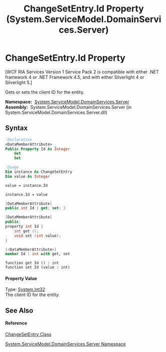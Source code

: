 ﻿---
title: ChangeSetEntry.Id Property  (System.ServiceModel.DomainServices.Server)
TOCTitle: Id Property
ms:assetid: P:System.ServiceModel.DomainServices.Server.ChangeSetEntry.Id
ms:mtpsurl: https://msdn.microsoft.com/en-us/library/system.servicemodel.domainservices.server.changesetentry.id(v=VS.91)
ms:contentKeyID: 28755222
ms.date: 01/27/2012
mtps_version: v=VS.91
f1_keywords:
- System.ServiceModel.DomainServices.Server.ChangeSetEntry.Id
- System.ServiceModel.DomainServices.Server.ChangeSetEntry.get_Id
- System.ServiceModel.DomainServices.Server.ChangeSetEntry.set_Id
dev_langs:
- CSharp
- JScript
- VB
- FSharp
- c++
api_location:
- System.ServiceModel.DomainServices.Server.dll
api_name:
- System.ServiceModel.DomainServices.Server.ChangeSetEntry.get_Id
- System.ServiceModel.DomainServices.Server.ChangeSetEntry.Id
- System.ServiceModel.DomainServices.Server.ChangeSetEntry.set_Id
api_type:
- Managed
topic_type:
- apiref
- kbSyntax
product_family_name: VS
ROBOTS: INDEX,FOLLOW
---

# ChangeSetEntry.Id Property

\[WCF RIA Services Version 1 Service Pack 2 is compatible with either .NET framework 4 or .NET Framework 4.5, and with either Silverlight 4 or Silverlight 5.\]

Gets or sets the client ID for the entity.

**Namespace:**  [System.ServiceModel.DomainServices.Server](ff423220\(v=vs.91\).md)  
**Assembly:**  System.ServiceModel.DomainServices.Server (in System.ServiceModel.DomainServices.Server.dll)

## Syntax

``` vb
'Declaration
<DataMemberAttribute> _
Public Property Id As Integer
    Get
    Set
```

``` vb
'Usage
Dim instance As ChangeSetEntry
Dim value As Integer

value = instance.Id

instance.Id = value
```

``` csharp
[DataMemberAttribute]
public int Id { get; set; }
```

``` c++
[DataMemberAttribute]
public:
property int Id {
    int get ();
    void set (int value);
}
```

``` fsharp
[<DataMemberAttribute>]
member Id : int with get, set
```

``` jscript
function get Id () : int
function set Id (value : int)
```

#### Property Value

Type: [System.Int32](https://msdn.microsoft.com/en-us/library/td2s409d)  
The client ID for the entity.  

## See Also

#### Reference

[ChangeSetEntry Class](ff422139\(v=vs.91\).md)

[System.ServiceModel.DomainServices.Server Namespace](ff423220\(v=vs.91\).md)

